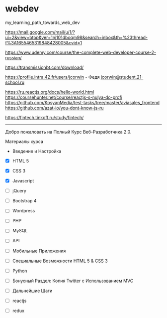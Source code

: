 # webdev
my_learning_path_towards_web_dev

https://mail.google.com/mail/u/1/?ui=2&view=btop&ver=1nj101dboqm98&search=inbox&th=%23thread-f%3A1655465319848428005&cvid=1

https://www.udemy.com/course/the-complete-web-developer-course-2-russian/

https://transmissionbt.com/download/


https://profile.intra.42.fr/users/jcorwin - Федя jcorwin@student.21-school.ru

https://ru.reactjs.org/docs/hello-world.html
https://coursehunter.net/course/reactjs-s-nulya-do-profi
https://github.com/KosyanMedia/test-tasks/tree/master/aviasales_frontend
https://github.com/azat-io/you-dont-know-js-ru

https://fintech.tinkoff.ru/study/fintech/

***********
Добро пожаловать на Полный Курс Веб-Разработчика 2.0.

Материалы курса
+ Введение и Настройка
 - [x] HTML 5
 - [x] CSS 3
 - [x] Javascript
- [ ] jQuery
- [ ] Bootstrap 4
- [ ] Wordpress
- [ ] PHP
- [ ] MySQL
- [ ] API
- [ ] Мобильные Приложения
- [ ] Специальные Возможности HTML 5 & CSS 3
- [ ] Python
- [ ] Бонусный Раздел: Копия Twitter с Использованием MVC
- [ ] Дальнейшие Шаги

 - [ ] reactjs
 - [ ] redux

